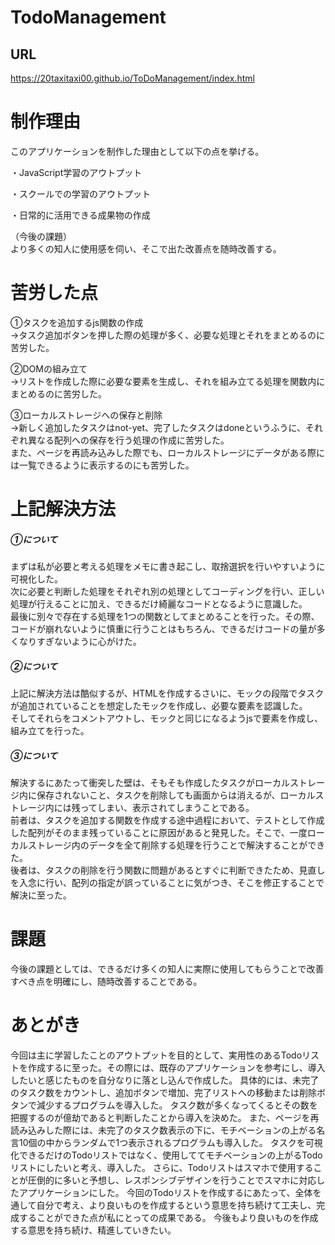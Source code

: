 # TodoManagement
## URL
https://20taxitaxi00.github.io/ToDoManagement/index.html
# 制作理由
このアプリケーションを制作した理由として以下の点を挙げる。

・JavaScript学習のアウトプット

・スクールでの学習のアウトプット

・日常的に活用できる成果物の作成

（今後の課題）  
より多くの知人に使用感を伺い、そこで出た改善点を随時改善する。

# 苦労した点
①タスクを追加するjs関数の作成  
→タスク追加ボタンを押した際の処理が多く、必要な処理とそれをまとめるのに苦労した。

②DOMの組み立て  
→リストを作成した際に必要な要素を生成し、それを組み立てる処理を関数内にまとめるのに苦労した。

③ローカルストレージへの保存と削除  
→新しく追加したタスクはnot-yet、完了したタスクはdoneというふうに、それぞれ異なる配列への保存を行う処理の作成に苦労した。  
また、ページを再読み込みした際でも、ローカルストレージにデータがある際には一覧できるように表示するのにも苦労した。

# 上記解決方法
##### ①について
まずは私が必要と考える処理をメモに書き起こし、取捨選択を行いやすいように可視化した。  
次に必要と判断した処理をそれぞれ別の処理としてコーディングを行い、正しい処理が行えることに加え、できるだけ綺麗なコードとなるように意識した。  
最後に別々で存在する処理を1つの関数としてまとめることを行った。その際、コードが崩れないように慎重に行うことはもちろん、できるだけコードの量が多くなりすぎないように心がけた。

##### ②について
上記に解決方法は酷似するが、HTMLを作成するさいに、モックの段階でタスクが追加されていることを想定したモックを作成し、必要な要素を認識した。  
そしてそれらをコメントアウトし、モックと同じになるようjsで要素を作成し、組み立てを行った。

##### ③について
解決するにあたって衝突した壁は、そもそも作成したタスクがローカルストレージ内に保存されないこと、タスクを削除しても画面からは消えるが、ローカルストレージ内には残ってしまい、表示されてしまうことである。  
前者は、タスクを追加する関数を作成する途中過程において、テストとして作成した配列がそのまま残っていることに原因があると発見した。そこで、一度ローカルストレージ内のデータを全て削除する処理を行うことで解決することができた。  
後者は、タスクの削除を行う関数に問題があるとすぐに判断できたため、見直しを入念に行い、配列の指定が誤っていることに気がつき、そこを修正することで解決に至った。

# 課題
今後の課題としては、できるだけ多くの知人に実際に使用してもらうことで改善すべき点を明確にし、随時改善することである。

# あとがき
今回は主に学習したことのアウトプットを目的として、実用性のあるTodoリストを作成するに至った。その際には、既存のアプリケーションを参考にし、導入したいと感じたものを自分なりに落とし込んで作成した。
具体的には、未完了のタスク数をカウントし、追加ボタンで増加、完了リストへの移動または削除ボタンで減少するプログラムを導入した。
タスク数が多くなってくるとその数を把握するのが億劫であると判断したことから導入を決めた。
また、ページを再読み込みした際には、未完了のタスク数表示の下に、モチベーションの上がる名言10個の中からランダムで1つ表示されるプログラムも導入した。
タスクを可視化できるだけのTodoリストではなく、使用しててモチベーションの上がるTodoリストにしたいと考え、導入した。
さらに、Todoリストはスマホで使用することが圧倒的に多いと予想し、レスポンシブデザインを行うことでスマホに対応したアプリケーションにした。
今回のTodoリストを作成するにあたって、全体を通して自分で考え、より良いものを作成するという意思を持ち続けて工夫し、完成することができた点が私にとっての成果である。
今後もより良いものを作成する意思を持ち続け、精進していきたい。

